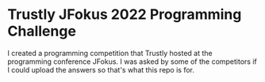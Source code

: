 # Trustly JFokus 2022 Programming Challenge

I created a programming competition that Trustly hosted at the programming conference JFokus. 
I was asked by some of the competitors if I could upload the answers so that's what this repo is for.



